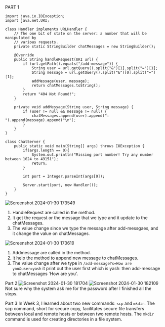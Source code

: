 PART 1
```
import java.io.IOException;
import java.net.URI;

class Handler implements URLHandler {
    // The one bit of state on the server: a number that will be manipulated by
    // various requests.
    private static StringBuilder chatMessages = new StringBuilder();

    @Override
    public String handleRequest(URI url) {
        if (url.getPath().equals("/add-message")) {
            String user = url.getQuery().split("&")[1].split("=")[1];
            String message = url.getQuery().split("&")[0].split("=")[1];
            addMessage(user, message);
            return chatMessages.toString();
        }
        return "404 Not Found!";
    }

    private void addMessage(String user, String message) {
        if (user != null && message != null) {
            chatMessages.append(user).append(": ").append(message).append("\n");
        }
    }
}

class ChatServer {
    public static void main(String[] args) throws IOException {
        if(args.length == 0){
            System.out.println("Missing port number! Try any number between 1024 to 49151");
            return;
        }

        int port = Integer.parseInt(args[0]);

        Server.start(port, new Handler());
    }
}

```
![Screenshot 2024-01-30 173549](https://github.com/3van20230/cse15l-lab-reports/assets/156235233/1bf1efae-5ad2-4460-8462-709360208d5a)
1. HandleRequest are called in the method. 
2. It get the request or the message that we type and it update to the chatMessages. 
3. The value change since we type the message after add-messgaes, and it change the value on chatMessages. 

![Screenshot 2024-01-30 173619](https://github.com/3van20230/cse15l-lab-reports/assets/156235233/3254b4e4-2edb-4a5a-b38a-a9b805e41f1a)
1. Addmessage are called in the method. 
2. It help the method to append new message to chatMessages. 
3. The value change after we type in `/add-message?s=How are you&user=yash` it print out the user first which is yash: then add-message to chatMessages 'How are you'.

Part 2
![Screenshot 2024-01-30 181704](https://github.com/3van20230/cse15l-lab-reports/assets/156235233/cc6eb742-ddf7-4f69-ad52-c91ec21d74c7)
![Screenshot 2024-01-30 182109](https://github.com/3van20230/cse15l-lab-reports/assets/156235233/fbb48095-338b-4892-b0f9-7a567558ad77)
Not sure why the system ask me for the password after I finished all the steps. 

Part 3
In Week 3, I learned about two new commands: `scp` and `mkdir`. The scp command, short for secure copy, facilitates secure file transfers between local and remote hosts or between two remote hosts. The `mkdir` command is used for creating directories in a file system.




